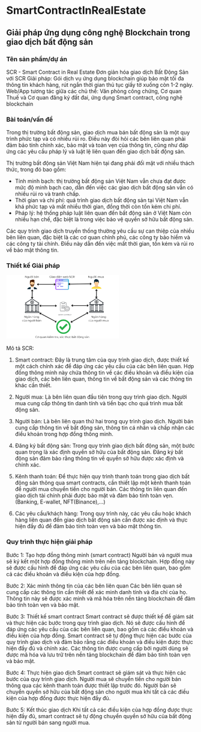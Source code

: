 # SmartContractInRealEstate

## Giải pháp ứng dụng công nghệ Blockchain trong giao dịch bất động sản

### Tên sản phẩm/dự án

SCR - Smart Contract in Real Estate
Đơn giản hóa giao dịch Bất Động Sản với SCR
Giải pháp: Gói dịch vụ ứng dụng blockchain giúp bảo mật tối đa thông tin khách hàng, rút ngắn thời gian thủ tục giấy tờ xuống còn 1-2 ngày.
Web/App tương tác giữa các chủ thể: Văn phòng công chứng, Cơ quan Thuế và Cơ quan đăng ký đất đai, ứng dụng Smart contract, công nghệ blockchain

### Bài toán/vấn đề

Trong thị trường bất động sản, giao dịch mua bán bất động sản là một quy trình phức tạp và có nhiều rủi ro. Điều này đòi hỏi các bên liên quan phải đảm bảo tính chính xác, bảo mật và toàn vẹn của thông tin, cũng như đáp ứng các yêu cầu pháp lý và luật lệ liên quan đến giao dịch bất động sản.

Thị trường bất động sản Việt Nam hiện tại đang phải đối mặt với nhiều thách thức, trong đó bao gồm:

- Tính minh bạch: thị trường bất động sản Việt Nam vẫn chưa đạt được mức độ minh bạch cao, dẫn đến việc các giao dịch bất động sản vẫn có nhiều rủi ro và tranh chấp.
- Thời gian và chi phí: quá trình giao dịch bất động sản tại Việt Nam vẫn khá phức tạp và mất nhiều thời gian, đồng thời còn tốn kém chi phí.
- Pháp lý: hệ thống pháp luật liên quan đến bất động sản ở Việt Nam còn nhiều hạn chế, đặc biệt là trong việc bảo vệ quyền sở hữu bất động sản.

Các quy trình giao dịch truyền thống thường yêu cầu sự can thiệp của nhiều bên liên quan, đặc biệt là các cơ quan chính phủ, các công ty bảo hiểm và các công ty tài chính. Điều này dẫn đến việc mất thời gian, tốn kém và rủi ro về bảo mật thông tin.

### Thiết kế Giải pháp

<img
  src="images\diagram.png"
  alt="Alt text"
  title="Optional title"
  style="display: inline-block; margin: 0 auto; max-width: 300px">

Mô tả SCR:

1. Smart contract: Đây là trung tâm của quy trình giao dịch, được thiết kế một cách chính xác để đáp ứng các yêu cầu của các bên liên quan. Hợp đồng thông minh này chứa thông tin về các điều khoản và điều kiện của giao dịch, các bên liên quan, thông tin về bất động sản và các thông tin khác cần thiết.

2. Người mua: Là bên liên quan đầu tiên trong quy trình giao dịch. Người mua cung cấp thông tin danh tính và tiền bạc cho quá trình mua bất động sản.

3. Người bán: Là bên liên quan thứ hai trong quy trình giao dịch. Người bán cung cấp thông tin về bất động sản, thông tin cá nhân và chấp nhận các điều khoản trong hợp đồng thông minh.

4. Đăng ký bất động sản: Trong quy trình giao dịch bất động sản, một bước quan trọng là xác định quyền sở hữu của bất động sản. Đăng ký bất động sản đảm bảo rằng thông tin về quyền sở hữu được xác định và chính xác.

5. Kênh thanh toán: Để thực hiện quy trình thanh toán trong giao dịch bất động sản thông qua smart contracts, cần thiết lập một kênh thanh toán để người mua chuyển tiền cho người bán. Các thông tin liên quan đến giao dịch tài chính phải được bảo mật và đảm bảo tính toàn vẹn.(Banking, E-wallet, NFT(Binance),...)

6. Các yêu cầu/khách hàng: Trong quy trình này, các yêu cầu hoặc khách hàng liên quan đến giao dịch bất động sản cần được xác định và thực hiện đầy đủ để đảm bảo tính toàn vẹn và bảo mật thông tin.

### Quy trình thực hiện giải pháp

Bước 1: Tạo hợp đồng thông minh (smart contract)
Người bán và người mua sẽ ký kết một hợp đồng thông minh trên nền tảng blockchain.
Hợp đồng này sẽ được cấu hình để đáp ứng các yêu cầu của các bên liên quan, bao gồm cả các điều khoản và điều kiện của hợp đồng.

Bước 2: Xác minh thông tin của các bên liên quan
Các bên liên quan sẽ cung cấp các thông tin cần thiết để xác minh danh tính và địa chỉ của họ.
Thông tin này sẽ được xác minh và mã hóa trên nền tảng blockchain để đảm bảo tính toàn vẹn và bảo mật.

Bước 3: Thiết kế smart contract
Smart contract sẽ được thiết kế để giám sát và thực hiện các bước trong quy trình giao dịch.
Nó sẽ được cấu hình để đáp ứng các yêu cầu của các bên liên quan, bao gồm cả các điều khoản và điều kiện của hợp đồng.
Smart contract sẽ tự động thực hiện các bước của quy trình giao dịch và đảm bảo rằng các điều khoản và điều kiện được thực hiện đầy đủ và chính xác.
Các thông tin được cung cấp bởi người dùng sẽ được mã hóa và lưu trữ trên nền tảng blockchain để đảm bảo tính toàn vẹn và bảo mật.

Bước 4: Thực hiện giao dịch
Smart contract sẽ giám sát và thực hiện các bước của quy trình giao dịch.
Người mua sẽ chuyển tiền cho người bán thông qua các kênh thanh toán được thiết lập trước đó.
Người bán sẽ chuyển quyền sở hữu của bất động sản cho người mua khi tất cả các điều kiện của hợp đồng được thực hiện đầy đủ.

Bước 5: Kết thúc giao dịch
Khi tất cả các điều kiện của hợp đồng được thực hiện đầy đủ, smart contract sẽ tự động chuyển quyền sở hữu của bất động sản từ người bán sang người mua.
